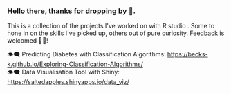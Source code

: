 ### Hello there, thanks for dropping by 👋. 

This is a collection of the projects I've worked on with R studio . Some to hone in on the skills I've picked up, others out of pure curiosity. Feedback is welcomed 🙆‍♀️!

👁‍🗨 Predicting Diabetes with Classification Algorithms: https://becks-k.github.io/Exploring-Classification-Algorithms/
<br>
👁‍🗨 Data Visualisation Tool with Shiny: https://saltedapples.shinyapps.io/data_viz/

<!--
**becks-k/becks-k** is a ✨ _special_ ✨ repository because its `README.md` (this file) appears on your GitHub profile.

Here are some ideas to get you started:

- 🔭 I’m currently working on ...
- 🌱 I’m currently learning ...
- 👯 I’m looking to collaborate on ...
- 🤔 I’m looking for help with ...
- 💬 Ask me about ...
- 📫 How to reach me: ...
- 😄 Pronouns: ...
- ⚡ Fun fact: ...
-->
